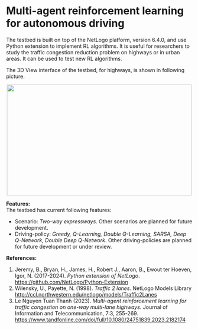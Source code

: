 # Multi-agent reinforcement learning for autonomous driving
 
 The testbed is built on top of the NetLogo platform, version 6.4.0, and use Python extension to implement RL algorithms.
 It is useful for researchers to study the traffic congestion reduction problem on highways or in urban areas. It can be used to test new RL algorithms.

 The 3D View interface of the testbed, for highways, is shown in following picture.
<p align="center">
 <img src="https://github.com/user-attachments/assets/7bd1751e-66b0-4bd1-9968-5888a9cb6eb9" class="center" width="500" height="300">
</p>

**Features:** <br />
The testbed has current following features:
- Scenario: _Two-way expressways_. Other scenarios are planned for future development.
- Driving-policy: _Greedy, Q-Learning, Double Q-Learning, SARSA, Deep Q-Network, Double Deep Q-Network_. Other driving-policies are planned for future development or under review.
 
 **References:**
 1. Jeremy, B., Bryan, H., James, H., Robert J., Aaron, B., Ewout ter Hoeven, Igor, N. (2017-2024). _Python extension of NetLogo_. https://github.com/NetLogo/Python-Extension
 2. Wilensky, U., Payette, N. (1998). _Traffic 2 lanes_. NetLogo Models Library http://ccl.northwestern.edu/netlogo/models/Traffic2Lanes
 3. Le Nguyen Tuan Thanh (2023). _Multi-agent reinforcement learning for traffic congestion on one-way multi-lane highways_. Journal of Information and Telecommunication, 7:3, 255-269. https://www.tandfonline.com/doi/full/10.1080/24751839.2023.2182174
